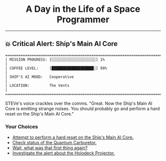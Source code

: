 <h1 align="center">A Day in the Life of a Space Programmer</h1>

---

<h2 id="node-19">💥 Critical Alert: Ship's Main AI Core</h2>

```
========================================================================
| MISSION PROGRESS: [░░░░░░░░░░░░░░░░░░░░] 1%                                  |
| COFFEE LEVEL:     [███████████████████░] 99%                                 |
| SHIP'S AI MOOD:   Cooperative                                                |
| LOCATION:         The Vents                                                  |
========================================================================
```

STEVe's voice crackles over the comms. "Great. Now the Ship's Main AI Core is emitting strange noises. You should probably go and perform a hard reset on the Ship's Main AI Core."



### Your Choices

*   [Attempt to perform a hard reset on the Ship's Main AI Core.](./README-0022.md)
*   [Check status of the Quantum Carburetor.](./README-0018.md)
*   [Wait, what was that first thing again?](./README-0018.md)
*   [Investigate the alert about the Holodeck Projector.](./README-0024.md)
